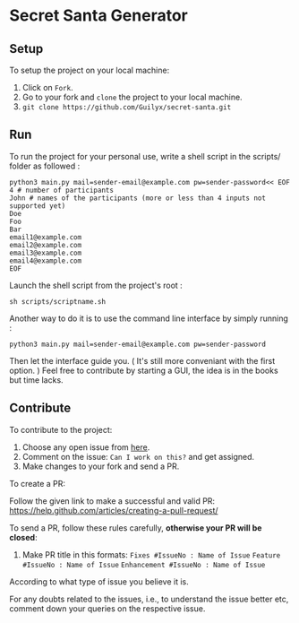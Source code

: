 # Secret Santa Generator

## Setup

To setup the project on your local machine:

1. Click on `Fork`.
2. Go to your fork and `clone` the project to your local machine.
3. `git clone https://github.com/Guilyx/secret-santa.git`

## Run

To run the project for your personal use, write a shell script in the scripts/ folder as followed :

```
python3 main.py mail=sender-email@example.com pw=sender-password<< EOF
4 # number of participants
John # names of the participants (more or less than 4 inputs not supported yet)
Doe
Foo
Bar
email1@example.com
email2@example.com
email3@example.com
email4@example.com
EOF
```

Launch the shell script from the project's root :

```sh scripts/scriptname.sh```

Another way to do it is to use the command line interface by simply running :

```python3 main.py mail=sender-email@example.com pw=sender-password```

Then let the interface guide you. ( It's still more conveniant with the first option. ) Feel free to contribute by starting a GUI, the idea is in the books but time lacks.

## Contribute

To contribute to the project:

1. Choose any open issue from [here](https://github.com/Guilyx/secret-santa/issues). 
2. Comment on the issue: `Can I work on this?` and get assigned.
3. Make changes to your fork and send a PR.

To create a PR:

Follow the given link to make a successful and valid PR: https://help.github.com/articles/creating-a-pull-request/

To send a PR, follow these rules carefully, **otherwise your PR will be closed**:

1. Make PR title in this formats: 
`Fixes #IssueNo : Name of Issue` 
`Feature #IssueNo : Name of Issue`
`Enhancement #IssueNo : Name of Issue`

According to what type of issue you believe it is.

For any doubts related to the issues, i.e., to understand the issue better etc, comment down your queries on the respective issue.
